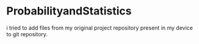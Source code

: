 # ProbabilityandStatistics

i tried to add files from my original project repository present in my device to git repository.

